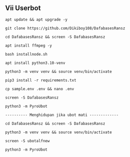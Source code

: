 ## Vii Userbot
```
apt update && apt upgrade -y
```
```
git clone https://github.com/Dikiboy108/DafabasesRansz
```
```
cd DafabasesRansz && screen -S DafabasesRansz
```
```
apt install ffmpeg -y
```
```
bash installnode.sh
```
```
apt install python3.10-venv
```
```
python3 -m venv venv && source venv/bin/activate
```
```
pip3 install -r requirements.txt
```
```
cp sample.env .env && nano .env
```
```
screen -S DafabasesRansz
```
```
python3 -m PyroUbot
```
```
---------- Menghidupan jika ubot mati -------------
```
```
cd DafabasesRansz && screen -S DafabasesRansz
```
```
python3 -m venv venv && source venv/bin/activate
```
```
screen -S ubotalfnew
```
```
python3 -m PyroUbot
```
